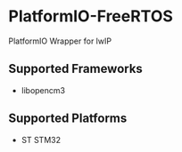 # PlatformIO-FreeRTOS
PlatformIO Wrapper for lwIP

## Supported Frameworks
- libopencm3

## Supported Platforms
- ST STM32
